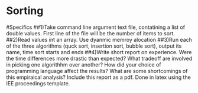 # Sorting
#Specifics
##1)Take command line argument text file, contatining a list of double values. First line of the file will be the number of items to sort.
##2)Read values int an array. Use dyanmic memroy alocation
##3)Run each of the three algorithms (quck sort, insertion sort, bubble sort), output its name, time sort starts and ends
##4)Write short report on experience. Were the time differences more drastic than expected? What tradeoff are involved in picking one algorithhm over another? How did your choice of programming language affect the results? What are some shortcomings of this empiraical analysis? Include this report as a pdf. Done in latex using the IEE proceedings template. 
